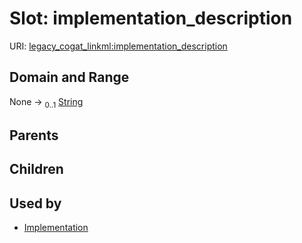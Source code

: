 
# Slot: implementation_description



URI: [legacy_cogat_linkml:implementation_description](https://w3id.org/rwblair/legacy-cogat-linkml/implementation_description)


## Domain and Range

None &#8594;  <sub>0..1</sub> [String](types/String.md)

## Parents


## Children


## Used by

 * [Implementation](Implementation.md)

